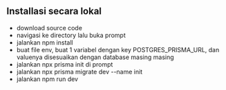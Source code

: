 ## Installasi secara lokal
- download source code
- navigasi ke directory lalu buka prompt
- jalankan npm install
- buat file env, buat 1 variabel dengan key POSTGRES_PRISMA_URL, dan valuenya disesuaikan dengan database masing masing
- jalankan npx prisma init di prompt
- jalankan npx prisma migrate dev --name init
- jalankan npm run dev
